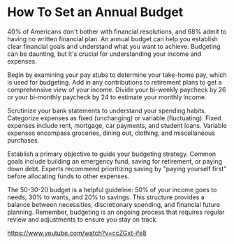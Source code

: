 # How To Set an Annual Budget

40% of Americans don't bother with financial resolutions, and 68% admit to having no written financial plan. An annual budget can help you establish clear financial goals and understand what you want to achieve. Budgeting can be daunting, but it's crucial for understanding your income and expenses.

Begin by examining your pay stubs to determine your take-home pay, which is used for budgeting. Add in any contributions to retirement plans to get a comprehensive view of your income. Divide your bi-weekly paycheck by 26 or your bi-monthly paycheck by 24 to estimate your monthly income.

Scrutinize your bank statements to understand your spending habits. Categorize expenses as fixed (unchanging) or variable (fluctuating). Fixed expenses include rent, mortgage, car payments, and student loans. Variable expenses encompass groceries, dining out, clothing, and miscellaneous purchases.

Establish a primary objective to guide your budgeting strategy. Common goals include building an emergency fund, saving for retirement, or paying down debt. Experts recommend prioritizing saving by "paying yourself first" before allocating funds to other expenses.

The 50-30-20 budget is a helpful guideline: 50% of your income goes to needs, 30% to wants, and 20% to savings. This structure provides a balance between necessities, discretionary spending, and financial future planning. Remember, budgeting is an ongoing process that requires regular review and adjustments to ensure you stay on track.

https://www.youtube.com/watch?v=ccZGxt-ife8